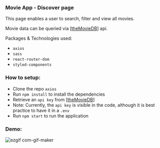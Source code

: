 ### Movie App - Discover page
This page enables a user to search, filter and view all movies.

Movie data can be queried via [[theMovieDB]()] api.

Packages & Technologies used:
- `axios`
- `sass`
- `react-router-dom`
- `styled-components`
### How to setup:
- Clone the repo `axios`
- Run `npm install` to install the dependencies
- Retrieve an `api key` from  [[theMovieDB](https://developers.themoviedb.org/3/getting-started/introduction)]
- Note: Currently, the `api key` is visible in the code, although it is best practice to have it in a `.env`
- Run `npm start` to run the application
### Demo:
![ezgif com-gif-maker](https://user-images.githubusercontent.com/22410594/160061080-6392b186-81f6-47ba-aa31-701b06ee6819.gif)

